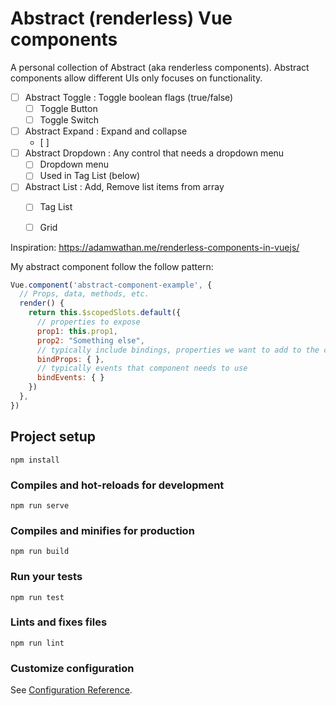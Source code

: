 # Abstract (renderless) Vue components

A personal collection of Abstract (aka renderless components). Abstract components allow different UIs only focuses on functionality.

- [ ] Abstract Toggle : Toggle boolean flags (true/false) 
  - [ ] Toggle Button
  - [ ] Toggle Switch 
- [ ] Abstract Expand : Expand and collapse 
  - [ ] 
- [ ] Abstract Dropdown : Any control that needs a dropdown menu
  - [ ] Dropdown menu
  - [ ] Used in Tag List (below)
- [ ] Abstract List : Add, Remove list items from array
  - [ ] Tag List
  - [ ] Grid


Inspiration: https://adamwathan.me/renderless-components-in-vuejs/

My abstract component follow the follow pattern:

``` javascript
Vue.component('abstract-component-example', {
  // Props, data, methods, etc.
  render() {
    return this.$scopedSlots.default({
      // properties to expose
      prop1: this.prop1,
      prop2: "Something else",
      // typically include bindings, properties we want to add to the component
      bindProps: { },
      // typically events that component needs to use
      bindEvents: { }      
    })
  },
})
```


## Project setup
```
npm install
```

### Compiles and hot-reloads for development
```
npm run serve
```

### Compiles and minifies for production
```
npm run build
```

### Run your tests
```
npm run test
```

### Lints and fixes files
```
npm run lint
```

### Customize configuration
See [Configuration Reference](https://cli.vuejs.org/config/).
